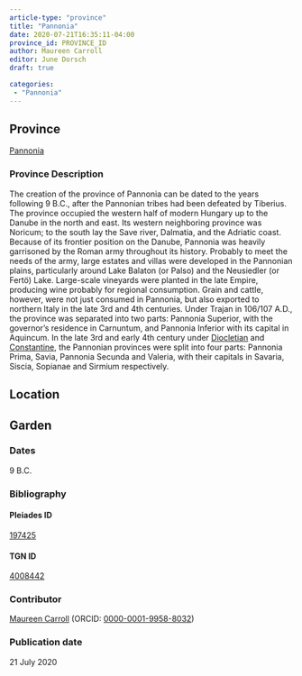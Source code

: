 ```yaml
---
article-type: "province"
title: "Pannonia"
date: 2020-07-21T16:35:11-04:00
province_id: PROVINCE_ID
author: Maureen Carroll
editor: June Dorsch
draft: true

categories:
 - "Pannonia"
---
```


## Province

[Pannonia](https://pleiades.stoa.org/places/197425)

### Province Description

The creation of the province of Pannonia can be dated to the years following 9 B.C., after the Pannonian tribes had been defeated by Tiberius. The province occupied the western half of modern Hungary up to the Danube in the north and east. Its western neighboring province was Noricum; to the south lay the Save river, Dalmatia, and the Adriatic coast. Because of its frontier position on the Danube, Pannonia was heavily garrisoned by the Roman army throughout its history. Probably to meet the needs of the army, large estates and villas were developed in the Pannonian plains, particularly around Lake Balaton (or Palso) and the Neusiedler (or Fertö) Lake. Large-scale vineyards were planted in the late Empire, producing wine probably for regional consumption. Grain and cattle, however, were not just consumed in Pannonia, but also exported to northern Italy in the late 3rd and 4th centuries. Under Trajan in 106/107 A.D., the province was separated into two parts: Pannonia Superior, with the governor’s residence in Carnuntum, and Pannonia Inferior with its capital in Aquincum. In the late 3rd and early 4th century under [Diocletian](dead_link) and [Constantine](dead_link), the Pannonian provinces were split into four parts: Pannonia Prima, Savia, Pannonia Secunda and Valeria, with their capitals in Savaria, Siscia, Sopianae and Sirmium respectively.

## Location

<!-- [Colonia Claudia Ara Agrippinensium (Cologne)](https://pleiades.stoa.org/places/108751) -->

<!--### Location Description-->

<!-- LEAVE THIS BLANK FOR NOW -->

<!--## Sublocation-->

<!--
[AREA WITHIN LOCATION, LIKE “PALATINE HILL”](GEOREFERENCE LINK)
A sublocation is any area larger than an individual garden, but located within a location. I would always try to include a link to a controlled vocabulary here if possible. This ID may well be different from the Garden ID, e.g., Pompeii versus a Garden in one of the houses which has its own Pleiades ID.
-->

<!--### Sublocation Description-->

<!-- DESCRIPTION -->

## Garden
<!-- List of gardens in province -->
<!-- May be left blank for now -->


### Dates

9 B.C.

### Bibliography

<!--
- BIB_ENTRY [(worldcat)](WORLDCAT_LINK_URL)
-->

<!--#### Periodo ID-->

<!-- [PERIODO_ID](https://pleiades.stoa.org/places/PLEIADES_ID) -->

#### Pleiades ID

[197425](https://pleiades.stoa.org/places/197425)

#### TGN ID

[4008442](http://vocab.getty.edu/page/tgn/4008442)

### Contributor

[Maureen Carroll](https://www.sheffield.ac.uk/archaeology/our-people/academic-staff/maureen-carroll) (ORCID: [0000-0001-9958-8032](https://orcid.org/0000-0001-9958-8032))

### Publication date

21 July 2020